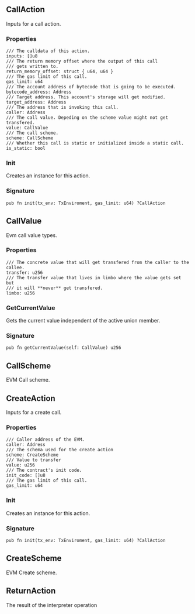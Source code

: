 ## CallAction

Inputs for a call action.

### Properties

```zig
/// The calldata of this action.
inputs: []u8
/// The return memory offset where the output of this call
/// gets written to.
return_memory_offset: struct { u64, u64 }
/// The gas limit of this call.
gas_limit: u64
/// The account address of bytecode that is going to be executed.
bytecode_address: Address
/// Target address. This account's storage will get modified.
target_address: Address
/// The address that is invoking this call.
caller: Address
/// The call value. Depeding on the scheme value might not get transfered.
value: CallValue
/// The call scheme.
scheme: CallScheme
/// Whether this call is static or initialized inside a static call.
is_static: bool
```

### Init
Creates an instance for this action.

### Signature

```zig
pub fn init(tx_env: TxEnviroment, gas_limit: u64) ?CallAction
```

## CallValue

Evm call value types.

### Properties

```zig
/// The concrete value that will get transfered from the caller to the callee.
transfer: u256
/// The transfer value that lives in limbo where the value gets set but
/// it will **never** get transfered.
limbo: u256
```

### GetCurrentValue
Gets the current value independent of the active union member.

### Signature

```zig
pub fn getCurrentValue(self: CallValue) u256
```

## CallScheme

EVM Call scheme.

## CreateAction

Inputs for a create call.

### Properties

```zig
/// Caller address of the EVM.
caller: Address
/// The schema used for the create action
scheme: CreateScheme
/// Value to transfer
value: u256
/// The contract's init code.
init_code: []u8
/// The gas limit of this call.
gas_limit: u64
```

### Init
Creates an instance for this action.

### Signature

```zig
pub fn init(tx_env: TxEnviroment, gas_limit: u64) ?CallAction
```

## CreateScheme

EVM Create scheme.

## ReturnAction

The result of the interpreter operation

